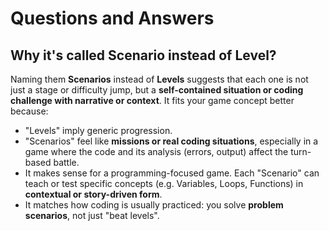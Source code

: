 # Questions and Answers

## Why it's called Scenario instead of Level?

Naming them **Scenarios** instead of **Levels** suggests that each one is not just a stage or difficulty jump, but a **self-contained situation or coding challenge with narrative or context**. It fits your game concept better because:
- "Levels" imply generic progression.
- "Scenarios" feel like **missions or real coding situations**, especially in a game where the code and its analysis (errors, output) affect the turn-based battle.
- It makes sense for a programming-focused game. Each "Scenario" can teach or test specific concepts (e.g. Variables, Loops, Functions) in **contextual or story-driven form**.
- It matches how coding is usually practiced: you solve **problem scenarios**, not just "beat levels".